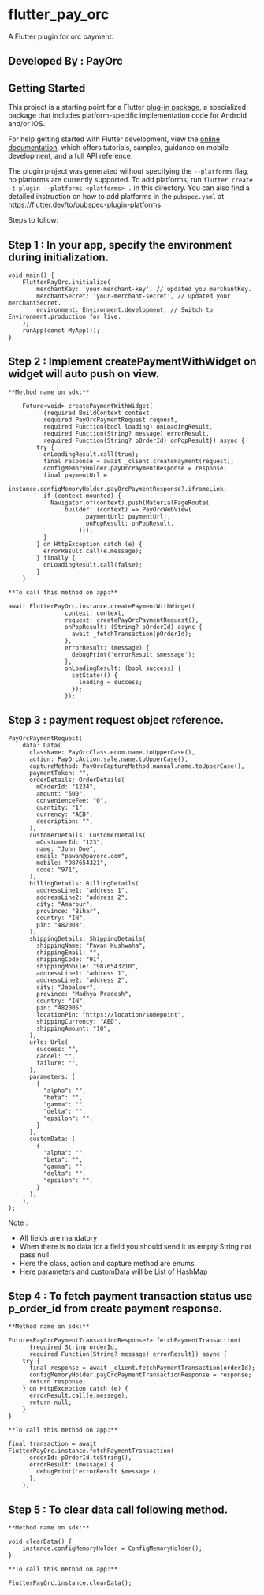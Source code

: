 # flutter_pay_orc

A Flutter plugin for orc payment.

## Developed By : PayOrc

## Getting Started

This project is a starting point for a Flutter
[plug-in package](https://flutter.dev/to/develop-plugins),
a specialized package that includes platform-specific implementation code for
Android and/or iOS.

For help getting started with Flutter development, view the
[online documentation](https://docs.flutter.dev), which offers tutorials,
samples, guidance on mobile development, and a full API reference.

The plugin project was generated without specifying the `--platforms` flag, no platforms are
currently supported.
To add platforms, run `flutter create -t plugin --platforms <platforms> .` in this directory.
You can also find a detailed instruction on how to add platforms in the `pubspec.yaml`
at https://flutter.dev/to/pubspec-plugin-platforms.

Steps to follow:

## Step 1 : In your app, specify the environment during initialization.

    void main() {        
        FlutterPayOrc.initialize(
            merchantKey: 'your-merchant-key', // updated you merchantKey.
            merchantSecret: 'your-merchant-secret', // updated your merchantSecret.
            environment: Environment.development, // Switch to Environment.production for live.
        );    
        runApp(const MyApp());
    }

## Step 2 : Implement createPaymentWithWidget on widget will auto push on view.

    **Method name on sdk:**

        Future<void> createPaymentWithWidget(
              {required BuildContext context,
              required PayOrcPaymentRequest request,
              required Function(bool loading) onLoadingResult,
              required Function(String? message) errorResult,
              required Function(String? pOrderId) onPopResult}) async {
            try {
              onLoadingResult.call(true);
              final response = await _client.createPayment(request);
              configMemoryHolder.payOrcPaymentResponse = response;
              final paymentUrl =
                  instance.configMemoryHolder.payOrcPaymentResponse?.iframeLink;
              if (context.mounted) {
                Navigator.of(context).push(MaterialPageRoute(
                    builder: (context) => PayOrcWebView(
                          paymentUrl: paymentUrl!,
                          onPopResult: onPopResult,
                        )));
              }
            } on HttpException catch (e) {
              errorResult.call(e.message);
            } finally {
              onLoadingResult.call(false);
            }
        }

    **To call this method on app:**

    await FlutterPayOrc.instance.createPaymentWithWidget(
                    context: context,
                    request: createPayOrcPaymentRequest(),
                    onPopResult: (String? pOrderId) async {
                      await _fetchTransaction(pOrderId);
                    },
                    errorResult: (message) {
                      debugPrint('errorResult $message');
                    },
                    onLoadingResult: (bool success) {
                      setState(() {
                        loading = success;
                      });
                    });

## Step 3 : payment request object reference.

    PayOrcPaymentRequest(
        data: Data(
          className: PayOrcClass.ecom.name.toUpperCase(),
          action: PayOrcAction.sale.name.toUpperCase(),
          captureMethod: PayOrcCaptureMethod.manual.name.toUpperCase(),
          paymentToken: "",
          orderDetails: OrderDetails(
            mOrderId: "1234",
            amount: "500",
            convenienceFee: "0",
            quantity: "1",
            currency: "AED",
            description: "",
          ),
          customerDetails: CustomerDetails(
            mCustomerId: "123",
            name: "John Doe",
            email: "pawan@payorc.com",
            mobile: "987654321",
            code: "971",
          ),
          billingDetails: BillingDetails(
            addressLine1: "address 1",
            addressLine2: "address 2",
            city: "Amarpur",
            province: "Bihar",
            country: "IN",
            pin: "482008",
          ),
          shippingDetails: ShippingDetails(
            shippingName: "Pawan Kushwaha",
            shippingEmail: "",
            shippingCode: "91",
            shippingMobile: "9876543210",
            addressLine1: "address 1",
            addressLine2: "address 2",
            city: "Jabalpur",
            province: "Madhya Pradesh",
            country: "IN",
            pin: "482005",
            locationPin: "https://location/somepoint",
            shippingCurrency: "AED",
            shippingAmount: "10",
          ),
          urls: Urls(
            success: "",
            cancel: "",
            failure: "",
          ),
          parameters: [
            {
              "alpha": "",
              "beta": "",
              "gamma": "",
              "delta": "",
              "epsilon": "",
            }
          ],
          customData: [
            {
              "alpha": "",
              "beta": "",
              "gamma": "",
              "delta": "",
              "epsilon": "",
            }
          ],
        ),
    ); 

Note :

* All fields are mandatory
* When there is no data for a field you should send it as empty String not pass null
* Here the class, action and capture method are enums
* Here parameters and customData will be List of HashMap

## Step 4 : To fetch payment transaction status use p_order_id from create payment response.

    **Method name on sdk:**

    Future<PayOrcPaymentTransactionResponse?> fetchPaymentTransaction(
          {required String orderId,
          required Function(String? message) errorResult}) async {
        try {
          final response = await _client.fetchPaymentTransaction(orderId);
          configMemoryHolder.payOrcPaymentTransactionResponse = response;
          return response;
        } on HttpException catch (e) {
          errorResult.call(e.message);
          return null;
        }
    }

    **To call this method on app:**

    final transaction = await FlutterPayOrc.instance.fetchPaymentTransaction(
          orderId: pOrderId.toString(),
          errorResult: (message) {
            debugPrint('errorResult $message');
          },
        );

## Step 5 : To clear data call following method.

    **Method name on sdk:**
    
    void clearData() {
        instance.configMemoryHolder = ConfigMemoryHolder();
    }
    
    **To call this method on app:**
    
    FlutterPayOrc.instance.clearData();
